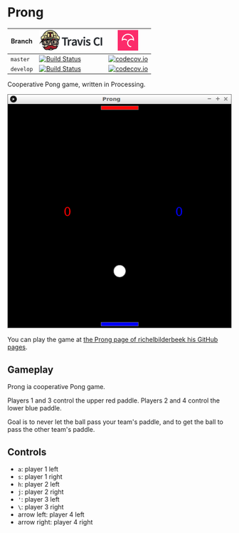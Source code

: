 # Prong

Branch|[![Travis CI logo](pics/TravisCI.png)](https://travis-ci.org)|[![Codecov logo](pics/Codecov.png)](https://www.codecov.io)
---|---|---
`master`|[![Build Status](https://travis-ci.org/richelbilderbeek/Prong.svg?branch=master)](https://travis-ci.org/richelbilderbeek/Prong) | [![codecov.io](https://codecov.io/github/richelbilderbeek/Prong/coverage.svg?branch=master)](https://codecov.io/github/richelbilderbeek/Prong?branch=master)
`develop`|[![Build Status](https://travis-ci.org/richelbilderbeek/Prong.svg?branch=develop)](https://travis-ci.org/richelbilderbeek/Prong) | [![codecov.io](https://codecov.io/github/richelbilderbeek/Prong/coverage.svg?branch=develop)](https://codecov.io/github/richelbilderbeek/Prong?branch=develop)

Cooperative Pong game, written in Processing.

![Prong v1.0](pics/Prong_1_0.png)

You can play the game at 
[the Prong page of richelbilderbeek his GitHub pages](http://richelbilderbeek.github.io/Prong/Prong.html).

## Gameplay

Prong ia cooperative Pong game.

Players 1 and 3 control the upper red paddle.
Players 2 and 4 control the lower blue paddle.

Goal is to never let the ball pass your team's paddle,
and to get the ball to pass the other team's paddle.

## Controls

 * `a`: player 1 left
 * `s`: player 1 right
 * `h`: player 2 left
 * `j`: player 2 right
 * `'`: player 3 left
 * `\`: player 3 right
 * arrow left: player 4 left
 * arrow right: player 4 right


